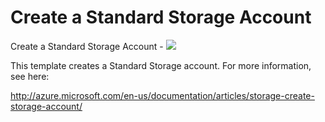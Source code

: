 # Create a Standard Storage Account

Create a Standard Storage Account  - <a href="https://portal.azure.com/#create/Microsoft.Template/uri/https%3A%2F%2Fraw.githubusercontent.com%2FAzure%2Fazure-quickstart-templates%2Fmaster%2F101-storage-account-create%2Fazuredeploy.json" target="_blank">
    <img src="http://azuredeploy.net/deploybutton.png"/>
</a>

This template creates a Standard Storage account. For more information, see here:

http://azure.microsoft.com/en-us/documentation/articles/storage-create-storage-account/
